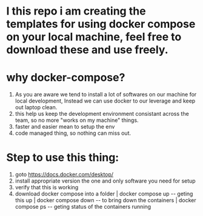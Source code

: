 # I this repo i am creating the templates for using docker compose on your local machine, feel free to download these and use freely.

# why docker-compose?
1. As you are aware we tend to install a lot of softwares on our machine for local development, Instead we can use docker to our leverage and keep out laptop clean.
2. this help us keep the development environment consistant across the team, so no more "works on my machine" things.
3. faster and easier mean to setup the env
4. code managed thing, so nothing can miss out.

# Step to use this thing:
 1. goto https://docs.docker.com/desktop/
 2. install appropriate version the one and only software you need for setup
 3. verify that this is working
 4. download docker compose into a folder
| docker compose up -- geting this up
| docker compose down -- to bring down the containers
| docker compose ps -- geting status of the containers running
